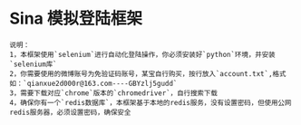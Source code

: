 Sina 模拟登陆框架<br>
================
    说明：
    1，本框架使用`selenium`进行自动化登陆操作，你必须安装好`python`环境，并安装`selenium库`
    2，你需要使用的微博账号为免验证码账号，某宝自行购买，按行放入`account.txt`,格式如：`qianxue2d000r@163.com----GBYzlj5gudd`
    3，需要下载对应`chrome`版本的`chromedriver`，自行搜索下载
    4，确保你有一个`redis数据库`，本框架基于本地的redis服务，没有设置密码，但使用公网redis服务器，必须设置密码，确保安全
